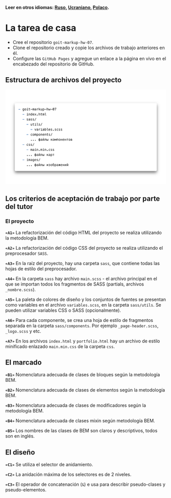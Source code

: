 **Leer en otros idiomas: [Ruso](README.md), [Ucraniano](README.ua.md),
[Polaco](README.pl.md).**

# La tarea de casa

- Cree el repositorio `goit-markup-hw-07`.
- Clone el repositorio creado y copie los archivos de trabajo anteriores en él.
- Configure las `GitHub Pages` y agregue un enlace a la página en vivo en el encabezado del repositorio de
  GitHub.

## Estructura de archivos del proyecto

![Estructura de archivos del proyecto](./preview.png)

## Los criterios de aceptación de trabajo por parte del tutor
### El proyecto

**`«A1»`** La refactorización del código HTML del proyecto se realiza utilizando la metodología BEM.

**`«A2»`** La refactorización del código CSS del proyecto se realiza utilizando el preprocesador `SASS`.

**`«A3»`** En la raíz del proyecto, hay una carpeta `sass`, que contiene todas las hojas de estilo del preprocesador.

**`«A4»`** En la carpeta `sass` hay archivo `main.scss` - el archivo principal en el que se importan todos los fragmentos de SASS (partials, archivos `_nombre.scss`).

**`«A5»`** La paleta de colores de diseño y los conjuntos de fuentes se presentan como variables en el archivo
`variables.scss`, en la carpeta `sass/utils`. Se pueden utilizar variables CSS o SASS (opcionalmente).

**`«A6»`** Para cada componente, se crea una hoja de estilo de fragmentos separada en la carpeta
`sass/components`. Por ejemplo `_page-header.scss`, `_logo.scss` y etc.

**`«A7»`** En los archivos `index.html` y `portfolio.html` hay un archivo de estilo minificado enlazado `main.min.css` de la carpeta `css`.

## El marcado

**`«B1»`** Nomenclatura adecuada de clases de bloques según la metodología BEM.

**`«B2»`** Nomenclatura adecuada de clases de elementos según la metodología BEM.

**`«B3»`** Nomenclatura adecuada de clases de modificadores según la metodología BEM.

**`«B4»`** Nomenclatura adecuada de clases mixin según metodología BEM.

**`«B5»`** Los nombres de las clases de BEM son claros y descriptivos, todos son en inglés.

## El diseño

**`«C1»`** Se utiliza el selector de anidamiento.

**`«C2»`** La anidación máxima de los selectores es de 2 niveles.

**`«C3»`** El operador de concatenación (`&`) e usa para describir pseudo-clases y pseudo-elementos.
